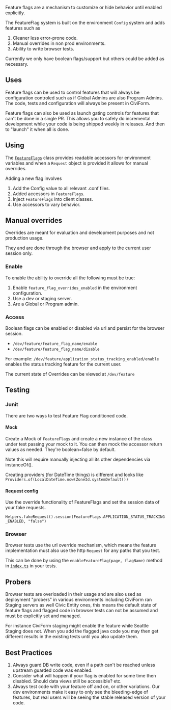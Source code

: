 Feature flags are a mechanism to customize or hide behavior until enabled
explicitly.

The FeatureFlag system is built on the environment `Config` system and adds
features such as

1.  Cleaner less error-prone code.
1.  Manual overrides in non prod environments.
1.  Ability to write browser tests.

Currently we only have boolean flags/support but others could be added as
necessary.

## Uses

Feature flags can be used to control features that will always be configuration controled such as if Global Admins are also Program Admins. The code, tests and configuration will always be present in CiviForm.

Feature flags can also be used as launch gating controls for features that can't be done in a single PR.  This allows you to safely do incremental development while your code is being shipped weekly in releases.  And then to "launch" it when all is done.


## Using

The
[`FeatureFlags`](https://sourcegraph.com/github.com/civiform/civiform/-/blob/server/app/featureflags/FeatureFlags.java?subtree=true)
class provides readable accessors for environment variables and when a `Request`
object is provided it allows for manual overrides.

Adding a new flag involves

1.  Add the Config value to all relevant .conf files.
1.  Added accessors in `FeatureFlags`.
1.  Inject `FeatureFlags` into client classes.
1.  Use accessors to vary behavior.

## Manual overrides

Overrides are meant for evaluation and development purposes and not production usage.

They and are done through the browser and apply to the current user session only.

### Enable


To enable the ability to override all the following must be true:

1.  Enable `feature_flag_overrides_enabled` in the environment configuration.
2.  Use a dev or staging server.
3.  Are a Global or Program admin.

### Access

Boolean flags can be enabled or disabled via url and persist for the browser
session.

*   `/dev/feature/feature_flag_name/enable`
*   `/dev/feature/feature_flag_name/disable`

For example: `/dev/feature/application_status_tracking_enabled/enable` enables
the status tracking feature for the current user.

The current state of Overrides can be viewed at `/dev/feature`

## Testing

### Junit

There are two ways to test Feature Flag conditioned code.

#### Mock

Create a Mock of `FeatureFlags` and create a new instance of the class under
test passing your mock to it. You can then mock the accessor return values as
needed. They're boolean=false by default.

Note this will require manually injecting all its other dependencies via
instanceOf().

Creating providers (for DateTime things) is different and looks like
`Providers.of(LocalDateTime.now(ZoneId.systemDefault())`

#### Request config

Use the override functionality of FeatureFlags and set the session data of your
fake requests.

`Helpers.fakeRequest().session(FeatureFlags.APPLICATION_STATUS_TRACKING_ENABLED,
"false")`

### Browser

Browser tests use the url override mechanism, which means the feature
implementation must also use the http `Request` for any paths that you test.

This can be done by using the `enableFeatureFlag(page, flagName)` method in
[`index.ts`](https://sourcegraph.com/github.com/civiform/civiform/-/blob/browser-test/src/support/index.ts?L396:20&subtree=true)
in your tests.

## Probers

Browser tests are overloaded in their usage and are also used as deployment
"probers" in various environments including CiviForm ran Staging servers as well
Civic Entity ones, this means the default state of feature flags and flagged
code in browser tests can not be assumed and must be explicitly set and managed.

For instance CiviForm staging might enable the feature while Seattle Staging
does not. When you add the flagged java code you may then get different results
in the existing tests until you also update them.

## Best Practices

1. Always guard DB write code, even if a path can't be reached unless upstream guarded code was enabled. 
2. Consider what will happen if your flag is enabled for some time then disabled. Should data views still be accessible? etc.
3. Always test code with your feature off and on, or other variations.  Our dev environments make it easy to only see the bleeding-edge of features, but real users will be seeing the stable released version of your code.
